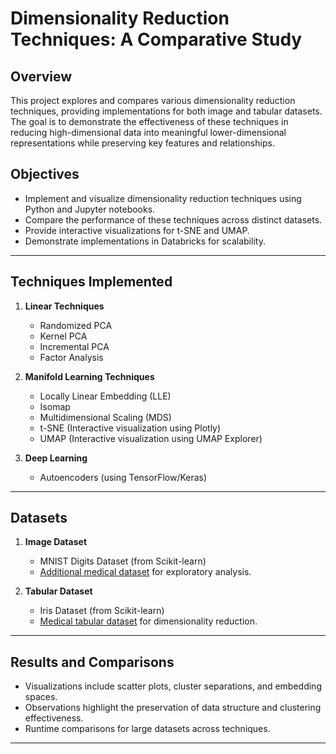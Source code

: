 # Dimensionality Reduction Techniques: A Comparative Study

## Overview
This project explores and compares various dimensionality reduction techniques, providing implementations for both image and tabular datasets. The goal is to demonstrate the effectiveness of these techniques in reducing high-dimensional data into meaningful lower-dimensional representations while preserving key features and relationships.

## Objectives
- Implement and visualize dimensionality reduction techniques using Python and Jupyter notebooks.
- Compare the performance of these techniques across distinct datasets.
- Provide interactive visualizations for t-SNE and UMAP.
- Demonstrate implementations in Databricks for scalability.

---

## Techniques Implemented
1. **Linear Techniques**
   - Randomized PCA
   - Kernel PCA
   - Incremental PCA
   - Factor Analysis

2. **Manifold Learning Techniques**
   - Locally Linear Embedding (LLE)
   - Isomap
   - Multidimensional Scaling (MDS)
   - t-SNE (Interactive visualization using Plotly)
   - UMAP (Interactive visualization using UMAP Explorer)

3. **Deep Learning**
   - Autoencoders (using TensorFlow/Keras)

---

## Datasets
1. **Image Dataset**
   - MNIST Digits Dataset (from Scikit-learn)
   - [Additional medical dataset](https://www.kaggle.com/datasets) for exploratory analysis.

2. **Tabular Dataset**
   - Iris Dataset (from Scikit-learn)
   - [Medical tabular dataset](https://www.kaggle.com/datasets) for dimensionality reduction.

---

## Results and Comparisons
- Visualizations include scatter plots, cluster separations, and embedding spaces.
- Observations highlight the preservation of data structure and clustering effectiveness.
- Runtime comparisons for large datasets across techniques.

---

